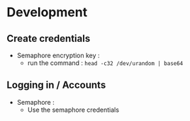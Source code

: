 # Development

## Create credentials

- Semaphore encryption key :
  - run the command : `head -c32 /dev/urandom | base64`

## Logging in / Accounts

- Semaphore :
  - Use the semaphore credentials
  